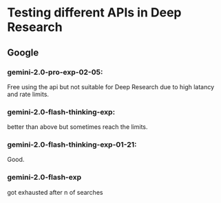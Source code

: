 # Testing different APIs in Deep Research
## Google
### gemini-2.0-pro-exp-02-05:
 Free using the api but not suitable for Deep Research due to high latancy and rate limits.
### gemini-2.0-flash-thinking-exp:
 better than above but sometimes reach the limits.
### gemini-2.0-flash-thinking-exp-01-21:
 Good.
### gemini-2.0-flash-exp
 got exhausted after n of searches
